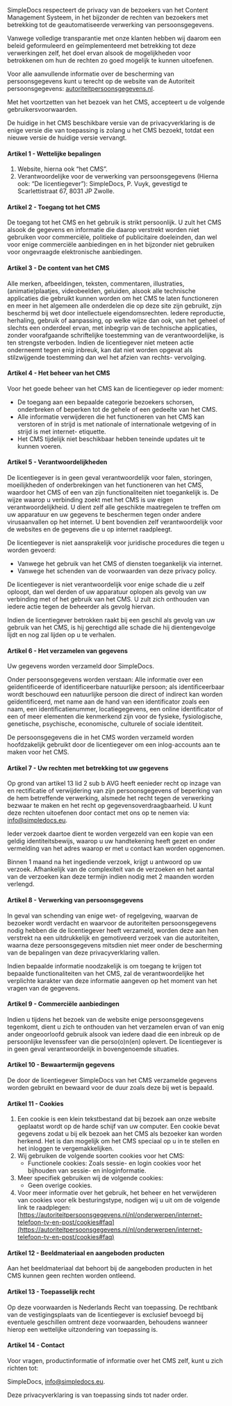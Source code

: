 [comment]: <> ('Privacyverklaring' SHOULD BE AS TITLE)

SimpleDocs respecteert de privacy van de bezoekers van het Content Management
Systeem, in het bijzonder de rechten van bezoekers met betrekking tot de geautomatiseerde
verwerking van persoonsgegevens.

Vanwege volledige transparantie met onze klanten hebben wij daarom een beleid geformuleerd
en geïmplementeerd met betrekking tot deze verwerkingen zelf, het doel ervan alsook de
mogelijkheden voor betrokkenen om hun de rechten zo goed mogelijk te kunnen uitoefenen.

Voor alle aanvullende informatie over de bescherming van persoonsgegevens kunt u terecht op
de website van de Autoriteit persoonsgegevens: [autoriteitpersoonsgegevens.nl](https://autoriteitpersoonsgegevens.nl/nl).

Met het voortzetten van het bezoek van het CMS, accepteert u de volgende
gebruikersvoorwaarden.

De huidige in het CMS beschikbare versie van de privacyverklaring is de enige versie die van
toepassing is zolang u het CMS bezoekt, totdat een nieuwe versie de huidige versie vervangt.

#### Artikel 1 - Wettelijke bepalingen

1. Website, hierna ook “het CMS”.
2. Verantwoordelijke voor de verwerking van persoonsgegevens (Hierna ook: “De
   licentiegever”): SimpleDocs, P. Vuyk, gevestigd te Scarlettistraat 67, 8031 JP Zwolle.

[comment]: <> ( TODO: When we have a kvk number, add this to number 2: kvk-nummer: 1234567890.)

#### Artikel 2 - Toegang tot het CMS

De toegang tot het CMS en het gebruik is strikt persoonlijk. U zult het CMS alsook de
gegevens en informatie die daarop verstrekt worden niet gebruiken voor commerciële,
politieke of publicitaire doeleinden, dan wel voor enige commerciële aanbiedingen en in
het bijzonder niet gebruiken voor ongevraagde elektronische aanbiedingen.

#### Artikel 3 - De content van het CMS

Alle merken, afbeeldingen, teksten, commentaren, illustraties, (animatie)plaatjes,
videobeelden, geluiden, alsook alle technische applicaties die gebruikt kunnen worden
om het CMS te laten functioneren en meer in het algemeen alle onderdelen die op deze
site zijn gebruikt, zijn beschermd bij wet door intellectuele eigendomsrechten. Iedere
reproductie, herhaling, gebruik of aanpassing, op welke wijze dan ook, van het geheel of
slechts een onderdeel ervan, met inbegrip van de technische applicaties, zonder
voorafgaande schriftelijke toestemming van de verantwoordelijke, is ten strengste
verboden. Indien de licentiegever niet meteen actie onderneemt tegen enig inbreuk, 
kan dat niet worden opgevat als stilzwijgende toestemming dan wel het afzien van rechts-
vervolging.

#### Artikel 4 - Het beheer van het CMS

Voor het goede beheer van het CMS kan de licentiegever op ieder moment:

- De toegang aan een bepaalde categorie bezoekers schorsen, onderbreken of beperken tot de gehele of een gedeelte van het CMS.
- Alle informatie verwijderen die het functioneren van het CMS kan verstoren of in strijd is met nationale of internationale wetgeving of in strijd is met internet- etiquette. 
- Het CMS tijdelijk niet beschikbaar hebben teneinde updates uit te kunnen voeren.

#### Artikel 5 - Verantwoordelijkheden

De licentiegever is in geen geval verantwoordelijk voor falen, storingen, moeilijkheden of
onderbrekingen van het functioneren van het CMS, waardoor het CMS of een van zijn
functionaliteiten niet toegankelijk is. De wijze waarop u verbinding zoekt met het CMS is
uw eigen verantwoordelijkheid. U dient zelf alle geschikte maatregelen te treffen om uw
apparatuur en uw gegevens te beschermen tegen onder andere virusaanvallen op het
internet. U bent bovendien zelf verantwoordelijk voor de websites en de gegevens die u
op internet raadpleegt.

De licentiegever is niet aansprakelijk voor juridische procedures die tegen u worden
gevoerd:

- Vanwege het gebruik van het CMS of diensten toegankelijk via internet.
- Vanwege het schenden van de voorwaarden van deze privacy policy.

De licentiegever is niet verantwoordelijk voor enige schade die u zelf oploopt, dan wel
derden of uw apparatuur oplopen als gevolg van uw verbinding met of het gebruik van
het CMS. U zult zich onthouden van iedere actie tegen de beheerder als gevolg hiervan.

Indien de licentiegever betrokken raakt bij een geschil als gevolg van uw gebruik van het
CMS, is hij gerechtigd alle schade die hij dientengevolge lijdt en nog zal lijden op u te
verhalen.

#### Artikel 6 - Het verzamelen van gegevens

Uw gegevens worden verzameld door SimpleDocs.

Onder persoonsgegevens worden verstaan:
Alle informatie over een geïdentificeerde of identificeerbare natuurlijke persoon; als
identificeerbaar wordt beschouwd een natuurlijke persoon die direct of indirect kan
worden geïdentificeerd, met name aan de hand van een identificator zoals een naam, een
identificatienummer, locatiegegevens, een online identificator of een of meer elementen
die kenmerkend zijn voor de fysieke, fysiologische, genetische, psychische,
economische, culturele of sociale identiteit.

De persoonsgegevens die in het CMS worden verzameld worden hoofdzakelijk gebruikt
door de licentiegever om een inlog-accounts aan te maken voor het CMS.

#### Artikel 7 - Uw rechten met betrekking tot uw gegevens

Op grond van artikel 13 lid 2 sub b AVG heeft eenieder recht op inzage van en rectificatie
of verwijdering van zijn persoonsgegevens of beperking van de hem betreffende
verwerking, alsmede het recht tegen de verwerking bezwaar te maken en het recht op
gegevensoverdraagbaarheid.
U kunt deze rechten uitoefenen door contact met ons op te nemen via:
info@simpledocs.eu.

Ieder verzoek daartoe dient te worden vergezeld van een kopie van een geldig
identiteitsbewijs, waarop u uw handtekening heeft gezet en onder vermelding van het
adres waarop er met u contact kan worden opgenomen.

Binnen 1 maand na het ingediende verzoek, krijgt u antwoord op uw verzoek. Afhankelijk
van de complexiteit van de verzoeken en het aantal van de verzoeken kan deze termijn
indien nodig met 2 maanden worden verlengd.

#### Artikel 8 - Verwerking van persoonsgegevens

In geval van schending van enige wet- of regelgeving, waarvan de bezoeker wordt
verdacht en waarvoor de autoriteiten persoonsgegevens nodig hebben die de
licentiegever heeft verzameld, worden deze aan hen verstrekt na een uitdrukkelijk en
gemotiveerd verzoek van die autoriteiten, waarna deze persoonsgegevens mitsdien niet
meer onder de bescherming van de bepalingen van deze privacyverklaring vallen.

Indien bepaalde informatie noodzakelijk is om toegang te krijgen tot bepaalde
functionaliteiten van het CMS, zal de verantwoordelijke het verplichte karakter van deze
informatie aangeven op het moment van het vragen van de gegevens.

#### Artikel 9 - Commerciële aanbiedingen

Indien u tijdens het bezoek van de website enige persoonsgegevens tegenkomt, dient u
zich te onthouden van het verzamelen ervan of van enig ander ongeoorloofd gebruik
alsook van iedere daad die een inbreuk op de persoonlijke levenssfeer van die
perso(o)n(en) oplevert. De licentiegever is in geen geval verantwoordelijk in
bovengenoemde situaties.

#### Artikel 10 - Bewaartermijn gegevens

De door de licentiegever SimpleDocs van het CMS verzamelde gegevens worden
gebruikt en bewaard voor de duur zoals deze bij wet is bepaald.

#### Artikel 11 - Cookies

1. Een cookie is een klein tekstbestand dat bij bezoek aan onze website geplaatst wordt
   op de harde schijf van uw computer. Een cookie bevat gegevens zodat u bij elk bezoek
   aan het CMS als bezoeker kan worden herkend. Het is dan mogelijk om het
   CMS speciaal op u in te stellen en het inloggen te vergemakkelijken.
2. Wij gebruiken de volgende soorten cookies voor het CMS:
   - Functionele cookies: Zoals sessie- en login cookies voor het bijhouden van sessie- en
     inloginformatie.
3. Meer specifiek gebruiken wij de volgende cookies:
   - Geen overige cookies.
4. Voor meer informatie over het gebruik, het beheer en het verwijderen van cookies voor
   elk besturingstype, nodigen wij u uit om de volgende link te raadplegen:
   [https://autoriteitpersoonsgegevens.nl/nl/onderwerpen/internet-telefoon-tv-en-post/cookies#faq](https://autoriteitpersoonsgegevens.nl/nl/onderwerpen/internet-telefoon-tv-en-post/cookies#faq)

#### Artikel 12 - Beeldmateriaal en aangeboden producten

Aan het beeldmateriaal dat behoort bij de aangeboden producten in het CMS kunnen
geen rechten worden ontleend.

#### Artikel 13 - Toepasselijk recht

Op deze voorwaarden is Nederlands Recht van toepassing. De rechtbank van
de vestigingsplaats van de licentiegever is exclusief bevoegd bij eventuele geschillen
omtrent deze voorwaarden, behoudens wanneer hierop een wettelijke uitzondering van
toepassing is.

#### Artikel 14 - Contact

Voor vragen, productinformatie of informatie over het CMS zelf, kunt u zich richten tot:

SimpleDocs, info@simpledocs.eu.

Deze privacyverklaring is van toepassing sinds tot nader order.